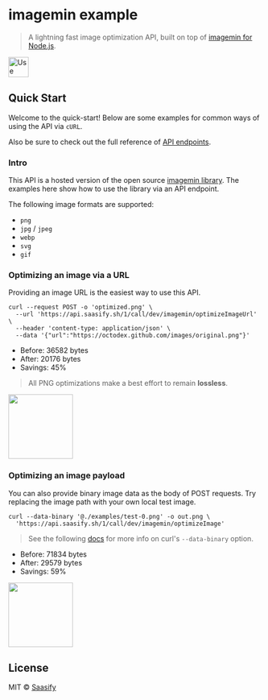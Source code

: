 # imagemin example

> A lightning fast image optimization API, built on top of [imagemin for Node.js](https://github.com/imagemin/imagemin).

<a href="https://imagemin.saasify.sh">
  <img
    src="https://badges.saasify.sh"
    height="40"
    alt="Use Hosted API"
  />
</a>

## Quick Start

Welcome to the quick-start! Below are some examples for common ways of using the API via `cURL`.

Also be sure to check out the full reference of [API endpoints](https://imagemin.saasify.sh/docs#tag/service).

### Intro

This API is a hosted version of the open source [imagemin library](https://github.com/imagemin/imagemin). The examples here show how to use the library via an API endpoint.

The following image formats are supported:

- `png`
- `jpg` / `jpeg`
- `webp`
- `svg`
- `gif`

### Optimizing an image via a URL

Providing an image URL is the easiest way to use this API.

```
curl --request POST -o 'optimized.png' \
  --url 'https://api.saasify.sh/1/call/dev/imagemin/optimizeImageUrl' \
  --header 'content-type: application/json' \
  --data '{"url":"https://octodex.github.com/images/original.png"}'
```

- Before: 36582 bytes
- After: 20176 bytes
- Savings: 45%

> All PNG optimizations make a best effort to remain **lossless**.

<img src="https://raw.githubusercontent.com/saasify-sh/saasify/master/examples/typescript/imagemin/examples/github-out.png" width="128" />

### Optimizing an image payload

You can also provide binary image data as the body of POST requests. Try replacing the image path with your own local test image.

```
curl --data-binary '@./examples/test-0.png' -o out.png \
  'https://api.saasify.sh/1/call/dev/imagemin/optimizeImage'
```

> See the following [docs](https://ec.haxx.se/http-post.html#posting-binary) for more info on curl's `--data-binary` option.

- Before: 71834 bytes
- After: 29579 bytes
- Savings: 59%

<img src="https://raw.githubusercontent.com/saasify-sh/saasify/master/examples/typescript/imagemin/examples/test-0-out.png" width="128" />

## License

MIT © [Saasify](https://saasify.sh)
